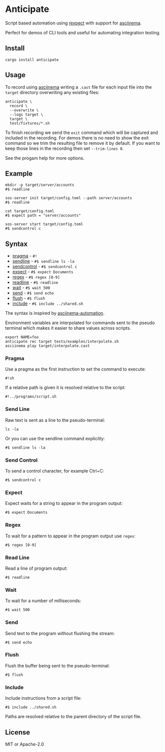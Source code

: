 # Anticipate

Script based automation using [rexpect](https://docs.rs/rexpect/latest/rexpect/) with support for [asciinema][].

Perfect for demos of CLI tools and useful for automating integration testing.

## Install

```
cargo install anticipate
```

## Usage

To record using [asciinema][] writing a `.cast` file for each input file into the `target` directory overwriting any existing files:

```
anticipate \
  record \
  --overwrite \
  --logs target \
  target \
  test/fixtures/*.sh
```

To finish recording we send the `exit` command which will be captured and included in the recording. For demos there is no need to show the exit command so we trim the resulting file to remove it by default. If you want to keep those lines in the recording then set `--trim-lines 0`.

See the progam help for more options.

## Example

```shell
mkdir -p target/server/accounts
#$ readline

sos-server init target/config.toml --path server/accounts
#$ readline

cat target/config.toml
#$ expect path = "server/accounts"

sos-server start target/config.toml
#$ sendcontrol c
```

## Syntax

* [pragma](#pragma) - `#!`
* [sendline](#send-line) - `#$ sendline ls -la`
* [sendcontrol](#send-control) - `#$ sendcontrol c`
* [expect](#expect) - `#$ expect Documents`
* [regex](#regex) - `#$ regex [0-9]`
* [readline](#read-line) - `#$ readline`
* [wait](#wait) - `#$ wait 500`
* [send](#send) - `#$ send echo`
* [flush](#flush) - `#$ flush`
* [include](#include) - `#$ include ../shared.sh`

The syntax is inspired by [asciinema-automation](https://github.com/PierreMarchand20/asciinema_automation/).

Environment variables are interpolated for commands sent to the pseudo terminal which makes it easier to share values across scripts. 

```
export NAME=foo
anticipate rec target tests/examples/interpolate.sh
asciinema play target/interpolate.cast
```

### Pragma

Use a pragma as the first instruction to set the command to execute:

```
#!sh
```

If a relative path is given it is resolved relative to the script:

```
#!../programs/script.sh
```

### Send Line

Raw text is sent as a line to the pseudo-terminal:

```
ls -la
```

Or you can use the sendline command explicitly:

```
#$ sendline ls -la
```

### Send Control

To send a control character, for example Ctrl+C:

```
#$ sendcontrol c
```

### Expect

Expect waits for a string to appear in the program output:

```
#$ expect Documents
```

### Regex

To wait for a pattern to appear in the program output use `regex`:

```
#$ regex [0-9]
```

### Read Line

Read a line of program output:

```
#$ readline
```

### Wait

To wait for a number of milliseconds:

```
#$ wait 500
```

### Send

Send text to the program without flushing the stream:

```
#$ send echo
```

### Flush

Flush the buffer being sent to the pseudo-terminal:

```
#$ flush
```

### Include

Include instructions from a script file:

```
#$ include ../shared.sh
```

Paths are resolved relative to the parent directory of the script file.

## License

MIT or Apache-2.0

[asciinema]: https://asciinema.org/
